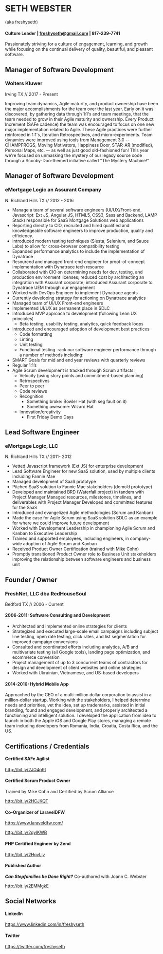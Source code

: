 # SETH WEBSTER
(aka freshyseth)
#### Culture Leader | freshyseth@gmail.com | 817-239-7741
Passionately striving for a culture of engagement, learning, and growth while focusing on the continual delivery of quality, beautiful, and pleasant software.
## Manager of Software Development
### Wolters Kluwer
Irving TX // 2017 - Present

Improving team dynamics, Agile maturity, and product ownership have been the major accomplishments for the team over the last year. Early on it was discovered, by gathering data through 1:1's and team meetings, that the team needed to grow in their Agile maturity and ownership. Every Product Increment (SAFe cadence) the team was encouraged to focus on one new major implementation related to Agile. These Agile practices were further reinforced in 1:1's, Iteration Retrospectives, and micro-experiments. Team dynamics were improved using tools from Management 3.0 -- CHAMPFROGS, Moving Motivators, Happiness Door, STAR-AR (modified), Personal Maps, etc. -- as well as just good old-fashioned fun! This year we're focused on unmasking the mystery of our legacy source code through a Scooby-Doo-themed initiative called "The Mystery Machine!"

## Manager of Software Development
### eMortgage Logic an Assurant Company
N. Richland Hills TX // 2012 - 2016
- Manage a team of several software engineers (UI/UX/Front-end, Javascript: Ext JS, Angular JS, HTML5, CSS3, Sass and Backend, LAMP Stack) responsible for SaaS Mortgage Solutions web applications
- Reporting directly to CIO, recruited and hired qualified and knowledgeable software engineers to improve production, quality and efficiency.
- Introduced modern testing techniques (Siesta, Selenium, and Sauce Labs) to allow for cross-browser compatibility testing
- Expanded performance analytics to include the implementation of Dynatrace
 - Resourced and managed front-end engineer for proof-of-concept implementation with Dynatrace tech resource
 - Collaborated with CIO on determining needs for dev, testing, and production environment licenses; reduced cost by architecting an integration with Assurant corporate; introduced Assurant corporate to Dynatrace UEM through our engagement
 - Worked with DevOps Engineer to implement Dynatrace agents
 - Currently developing strategy for actioning on Dynatrace analytics
- Managed team of UI/UX Front-end engineers
 - Implemented UI/UX as permanent place in SDLC
 - Introduced MVP approach to development (following Lean UX principles)
   - Beta testing, usability testing, analytics, quick feedback loops
 - Introduced and encouraged adoption of development best practices
   - Code formatting
   - Linting
   - Unit testing
   - Functional testing 
   rack our software engineer performance through a number of methods including:
 - SMART Goals for mid and end year reviews with quarterly reviews
 - Regular 1:1’s
 - Agile Scrum development is tracked through Scrum artifacts:
   - Velocity (using story points and commitment-based planning)
   - Retrospectives
   - Peer to peer
   - Code reviews
   - Recognition
     - Something broke: Bowler Hat (with seg fault on it)
     - Something awesome: Wizard Hat
   - Innovation/creativity
     - First Friday Demo Days

## Lead Software Engineer
### eMortgage Logic, LLC
N. Richland Hills TX // 2011- 2012
- Vetted Javascript framework (Ext JS) for enterprise development
- Lead Software Engineer for new SaaS solution, used by multiple clients including Fannie Mae
- Managed development of SaaS prototype
- Pitched SaaS solution to Fannie Mae stakeholders (demo’d prototype)
- Developed and maintained BRD (Waterfall project) in tandem with Project Manager
Managed resources, milestones, timelines, and deliverables with Project Manager
Developed and committed features for the SaaS
- Introduced and evangelized Agile methodologies (Scrum and Kanban)
 - Made the case for Agile Scrum using SaaS solution SDLC as an example for where we could improve future development
 - Worked with Development Leadership in championing Agile Scrum and Kanban to Executive Leadership
 - Trained and supported employees, including engineers, in company-wide adoption of Agile Scrum and Kanban
 - Received Product Owner Certification (trained with Mike Cohn)
 - Promptly transitioned Product Owner role to Business Unit stakeholders improving the relationship between software engineers and business unit

## Founder / Owner
### FreshNet, LLC dba RedHouseSoul
Bedford TX // 2006 - Current
#### 2006-2011: Software Consulting and Development
- Architected and implemented online strategies for clients
- Strategized and executed large-scale email campaigns including subject line testing, open rate testing, click rates, and list segmentation for improved campaign conversions
- Consulted and coordinated efforts including analytics, A/B and multivariate testing (all Google tools), landing page optimization, and ecommerce conversion
- Project management of up to 3 concurrent teams of contractors for design and development of client websites and online strategies
- Worked with Ukrainian, Vietnamese, and US-based developers

#### 2014-2016: Hybrid Mobile App
Approached by the CEO of a multi-million dollar corporation to assist in a million-dollar startup. Working with the stakeholders, I helped determine needs and priorities, vet the idea, set up trademarks, assisted in initial branding, found and engaged development, and properly architected a functioning and intelligent solution. I developed the application from idea to launch in both the Apple iOS and Google Play stores, managing a remote team including developers from Romania, India, Croatia, Costa Rica, and the US.

## Certifications / Credentials
#### Certified SAFe Agilist
http://bit.ly/2JO4q9t

#### Certified Scrum Product Owner
Trained by Mike Cohn and Certified by Scrum Alliance

http://bit.ly/2HCJKQT

#### Co-Organizer of LaravelDFW
https://www.laraveldfw.com/

http://bit.ly/2qyIKWB

#### PHP Certified Engineer by Zend
http://bit.ly/2HqvLjv

#### Published Author
***Can Stepfamilies be Done Right?*** Co-authored with Joann C. Webster

http://bit.ly/2EMMgkE

## Social Networks
#### LinkedIn
https://www.linkedin.com/in/freshyseth
#### Twitter
https://twitter.com/freshyseth

